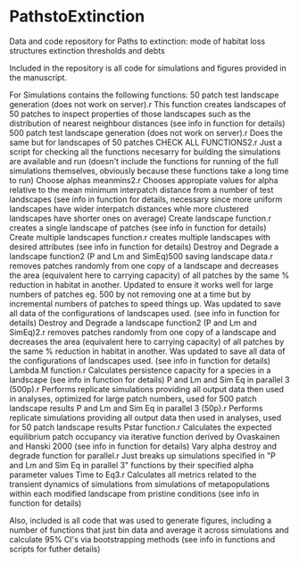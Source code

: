 # PathstoExtinction
Data and code repository for Paths to extinction: mode of habitat loss structures extinction thresholds and debts

Included in the repository is all code for simulations and figures provided in the manuscript.

For Simulations contains the following functions:
  50 patch test landscape generation (does not work on server).r
          This function creates landscapes of 50 patches to inspect properties of those landscapes such as the distribution of nearest neighbour distances 
          (see info in function for details)
  500 patch test landscape generation (does not work on server).r
          Does the same but for landscapes of 50 patches
  CHECK ALL FUNCTIONS2.r
          Just a script for checking all the functions necesarry for building the simulations are available and run
          (doesn't include the functions for running of the full simulations themselves, obviously because these functions take a long time to run)
  Choose alphas meanmins2.r
          Chooses appropiate values for alpha relative to the mean minimum interpatch distance from a number of test landscapes
          (see info in function for details, necessary since more uniform landscapes have wider interpatch distances whle more clustered landscapes have shorter ones on average)
  Create landscape function.r
          creates a single landscape of patches (see info in function for details)
  Create multiple landscapes function.r
          creates multiple landscapes with desired attributes (see info in function for details)
  Destroy and Degrade a landscape function2 (P and Lm and SimEq)500 saving landscape data.r
          removes patches randomly from one copy of a landscape and decreases the area (equivalent here to carrying capacity) of all patches by the same % reduction in habitat
          in another. Updated to ensure it works well for large numbers of patches eg. 500 by not removing one at a time but by incremental numbers of patches to speed things up.
          Was updated to save all data of the configurations of landscapes used. (see info in function for details)
  Destroy and Degrade a landscape function2 (P and Lm and SimEq)2.r
          removes patches randomly from one copy of a landscape and decreases the area (equivalent here to carrying capacity) of all patches by the same % reduction in habitat
          in another. Was updated to save all data of the configurations of landscapes used. 
          (see info in function for details)
  Lambda.M function.r
          Calculates persistence capacity for a species in a landscape (see info in function for details)
  P and Lm and Sim Eq in parallel 3 (500p).r
          Performs replicate simulations providing all output data then used in analyses, optimized for large patch numbers, used for 500 patch landscape results
  P and Lm and Sim Eq in parallel 3 (50p).r
          Performs replicate simulations providing all output data then used in analyses, used for 50 patch landscape results
  Pstar function.r
          Calculates the expected equilibrium patch occupancy via iterative function derived by Ovaskainen and Hanski 2000 (see info in function for details)
  Vary alpha destroy and degrade function for parallel.r 
          Just breaks up simulations specified in "P and Lm and Sim Eq in parallel 3" functions by their specified alpha parameter values
  Time to Eq3.r
          Calculates all metrics related to the transient dynamics of simulations from simulations of metapopulations within each modified landscape from pristine conditions
          (see info in function for details)
          
Also, included is all code that was used to generate figures, including a number of functions that just bin data and average it across simulations
and calculate 95% CI's via bootstrapping methods (see info in functions and scripts for futher details)
          
  
